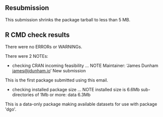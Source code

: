 ## Resubmission

This submission shrinks the package tarball to less than 5 MB.


## R CMD check results

There were no ERRORs or WARNINGs. 

There were 2 NOTEs:

* checking CRAN incoming feasibility ... NOTE
Maintainer: ‘James Dunham <james@jdunham.io>’
New submission

This is the first package submitted using this email.

* checking installed package size ... NOTE
  installed size is  6.6Mb
  sub-directories of 1Mb or more:
    data   6.3Mb

This is a data-only package making available datasets for use with package
'dgo'.

